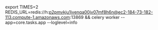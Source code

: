 export TIMES=2 REDIS_URL=redis://h:p2pmvkju1jvenqa00jv07mf8h6n@ec2-184-73-182-113.compute-1.amazonaws.com:13869 && celery worker --app=core.tasks.app --loglevel=info
